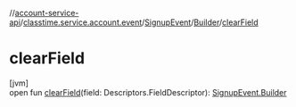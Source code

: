 //[account-service-api](../../../../index.md)/[classtime.service.account.event](../../index.md)/[SignupEvent](../index.md)/[Builder](index.md)/[clearField](clear-field.md)

# clearField

[jvm]\
open fun [clearField](clear-field.md)(field: Descriptors.FieldDescriptor): [SignupEvent.Builder](index.md)
